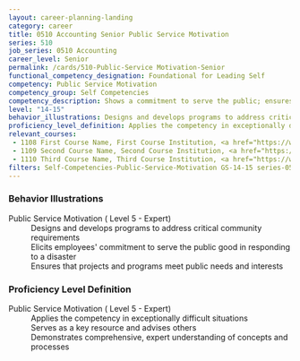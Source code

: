 ```yaml
---
layout: career-planning-landing
category: career
title: 0510 Accounting Senior Public Service Motivation
series: 510
job_series: 0510 Accounting
career_level: Senior
permalink: /cards/510-Public-Service Motivation-Senior
functional_competency_designation: Foundational for Leading Self
competency: Public Service Motivation
competency_group: Self Competencies
competency_description: Shows a commitment to serve the public; ensures that actions meet public needs; aligns organizational objectives and practices with public interests
level: "14-15"
behavior_illustrations: Designs and develops programs to address critical community requirements ? Elicits employees' commitment to serve the public good in responding to a disaster ? Ensures that projects and programs meet public needs and interests
proficiency_level_definition: Applies the competency in exceptionally difficult situations ? Serves as a key resource and advises others ? Demonstrates comprehensive, expert understanding of concepts and processes
relevant_courses: 
 - 1108 First Course Name, First Course Institution, <a href="https://www.cfo.gov">www.cfo.gov</a>
 - 1109 Second Course Name, Second Course Institution, <a href="https://www.cfo.gov">www.cfo.gov</a>
 - 1110 Third Course Name, Third Course Institution, <a href="https://www.cfo.gov">www.cfo.gov</a>
filters: Self-Competencies-Public-Service-Motivation GS-14-15 series-0510
---
```


<div class="desktop:grid-col-6 margin-y-205">
  <div class="border-top-05 bg-white padding-2 shadow-5 height-full members-hover border-1px border-gray-30 border-top-orange radius-lg">
    <h3>Behavior Illustrations</h3>
    <dl class="text-base"><dt>Public Service Motivation ( Level 5 - Expert)</dt><dd>Designs and develops programs to address critical community requirements </dd><dd> Elicits employees' commitment to serve the public good in responding to a disaster </dd><dd> Ensures that projects and programs meet public needs and interests</dd></dl>
  </div>
</div>
<div class="desktop:grid-col-6 margin-y-205">
  <div class="border-top-05 bg-white padding-2 shadow-5 height-full members-hover border-1px border-gray-30 border-top-orange radius-lg">
    <h3>Proficiency Level Definition</h3>
    <dl class="text-base"><dt>Public Service Motivation ( Level 5 - Expert)</dt><dd>Applies the competency in exceptionally difficult situations </dd><dd> Serves as a key resource and advises others </dd><dd> Demonstrates comprehensive, expert understanding of concepts and processes</dd></dl>
  </div>
</div>